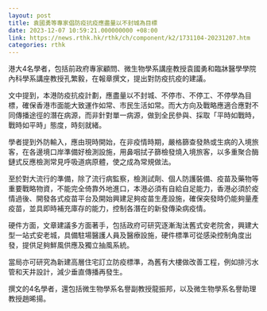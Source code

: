 ```yaml
---
layout: post
title: 袁國勇等專家倡防疫抗疫應盡量以不封城為目標
date: 2023-12-07 10:59:21.000000000 +08:00
link: https://news.rthk.hk/rthk/ch/component/k2/1731104-20231207.htm
categories: rthk
---
```


港大4名學者，包括前政府專家顧問、微生物學系講座教授袁國勇和臨牀醫學學院內科學系講座教授孔繁毅，在報章撰文，提出對防疫抗疫的建議。

文中提到，本港防疫抗疫計劃，應盡量以不封城、不停市、不停工、不停學為目標，確保香港市面能大致運作如常、市民生活如常。而大方向及戰略應適合應對不同傳播途徑的潛在病源，而非針對單一病源，做到全民參與、採取「平時如戰時，戰時如平時」態度，時刻就緒。

學者提到外防輸入，應由現時開始，在非疫情時期，嚴格篩查發熱或生病的入境旅客，在各邊境口岸準備好檢測設施，用鼻咽拭子篩檢發燒入境旅客，以多重聚合酶鏈式反應檢測常見呼吸道病原體，使之成為常規做法。

至於對大流行的準備，除了流行病監察，檢測試劑、個人防護裝備、疫苗及藥物等重要戰略物資，不能完全倚靠外地進口，本港必須有自給自足能力，香港必須於疫情過後、開發各式疫苗平台及開始興建足夠疫苗生產設施，確保突發時仍能夠量產疫苗，並具即時補充庫存的能力，控制各潛在的新發傳染病疫情。

硬件方面，文章建議多方面著手，包括政府可研究逐漸淘汰舊式安老院舍，興建大型一站式安老城，具備駐場醫護人員及醫療設施，硬件標準可從感染控制角度出發，提供足夠鮮風供應及獨立抽風系統。

當局亦可研究為新建高層住宅訂立防疫標準，為舊有大樓做改善工程，例如排污水管和天井設計，減少垂直傳播再發生。

撰文的4名學者，還包括微生物學系名譽副教授龍振邦，以及微生物學系名譽助理教授趙晞揚。
